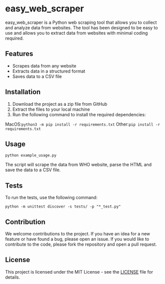 # easy_web_scraper

easy_web_scraper is a Python web scraping tool that allows you to collect and analyze data from websites. The tool has been designed to be easy to use and allows you to extract data from websites with minimal coding required.

## Features

- Scrapes data from any website
- Extracts data in a structured format
- Saves data to a CSV file

## Installation

1. Download the project as a zip file from GitHub
2. Extract the files to your local machine
3. Run the following command to install the required dependencies:

MacOS:`python3 -m pip install -r requirements.txt`
Other:`pip install -r requirements.txt`

## Usage

`python example_usage.py`


The script will scrape the data from WHO website, parse the HTML and save the data to a CSV file.

## Tests

To run the tests, use the following command:

`python -m unittest discover -s tests/ -p "*_test.py"`


## Contribution

We welcome contributions to the project. If you have an idea for a new feature or have found a bug, please open an issue. If you would like to contribute to the code, please fork the repository and open a pull request.

## License

This project is licensed under the MIT License - see the [LICENSE](LICENSE) file for details.
